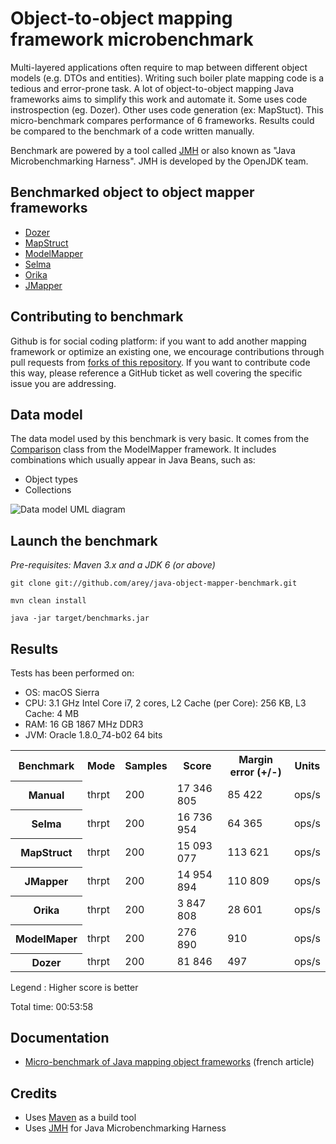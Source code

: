 # Object-to-object mapping framework microbenchmark #

Multi-layered applications often require to map between different object models (e.g. DTOs and entities). 
Writing such boiler plate mapping code is a tedious and error-prone task.
A lot of object-to-object mapping Java frameworks aims to simplify this work and automate it.
Some uses code instrospection (eg. Dozer). Other uses code generation (ex: MapStuct).
This micro-benchmark compares performance of 6 frameworks. Results could be compared to the benchmark of a code written manually. 

Benchmark are powered by a tool called [JMH](http://openjdk.java.net/projects/code-tools/jmh/) or also known as "Java Microbenchmarking Harness".
JMH is developed by the OpenJDK team. 

## Benchmarked object to object mapper frameworks ##

- [Dozer](https://github.com/DozerMapper/dozer)
- [MapStruct](http://mapstruct.org/)
- [ModelMapper](http://modelmapper.org/)
- [Selma](http://www.selma-java.org/)
- [Orika](https://github.com/orika-mapper/orika)
- [JMapper](https://github.com/jmapper-framework/jmapper-core)

## Contributing to benchmark ##


Github is for social coding platform: if you want to add another mapping framework or optimize an existing one, we encourage contributions through pull requests from [forks of this repository](http://help.github.com/forking/). If you want to contribute code this way, please reference a GitHub ticket as well covering the specific issue you are addressing.


## Data model ##

The data model used by this benchmark is very basic. It comes from the [Comparison](https://github.com/jhalterman/modelmapper/blob/master/core/src/test/java/org/modelmapper/performance/Comparison.java) class from the ModelMapper framework.
It includes combinations which usually appear in Java Beans, such as:

* Object types
* Collections

![Data model UML diagram](/model.png)

## Launch the benchmark ##

_Pre-requisites: Maven 3.x and a JDK 6 (or above)_

``git clone git://github.com/arey/java-object-mapper-benchmark.git``

``mvn clean install``

``java -jar target/benchmarks.jar``

## Results ##

Tests has been performed on:

* OS: macOS Sierra
* CPU: 3.1 GHz Intel Core i7, 2 cores, L2 Cache (per Core): 256 KB,  L3 Cache: 4 MB
* RAM: 16 GB 1867 MHz DDR3
* JVM: Oracle 1.8.0_74-b02 64 bits

<table>
    <tr>
        <th>Benchmark</th><th>Mode</th><th>Samples</th><th>Score</th><th>Margin error (+/-)</th><th>Units</th>
    </tr>
    <tr>
        <th>Manual</th><td>thrpt</td><td>200</td><td>17 346 805</td><td>85 422</td><td>ops/s</td>
    </tr>
    <tr>
        <th>Selma</th><td>thrpt</td><td>200</td><td>16 736 954</td><td>64 365</td><td>ops/s</td>
    </tr>
    <tr>        
        <th>MapStruct</th><td>thrpt</td><td>200</td><td>15 093 077</td><td>113 621</td><td>ops/s</td>
    </tr>
    <tr>
        <th>JMapper</th><td>thrpt</td><td>200</td><td>14 954 894</td><td>110 809</td><td>ops/s</td>
    </tr>
    <tr>
        <th>Orika</th><td>thrpt</td><td>200</td><td>3 847 808</td><td>28 601</td><td>ops/s</td>
    </tr>
    <tr>       
        <th>ModelMaper</th><td>thrpt</td><td>200</td><td>276 890</td><td>910</td><td>ops/s</td>
    </tr>
    <tr>
        <th>Dozer</th><td>thrpt</td><td>200</td><td>81 846</td><td>497</td><td>ops/s</td>
    </tr>
</table>

Legend : Higher score is better

Total time: 00:53:58

## Documentation ##

* [Micro-benchmark of Java mapping object frameworks](http://javaetmoi.com/2015/09/benchmark-frameworks-java-mapping-objet/) (french article)


## Credits ##

* Uses [Maven](http://maven.apache.org/) as a build tool
* Uses [JMH](http://openjdk.java.net/projects/code-tools/jmh/) for Java Microbenchmarking Harness